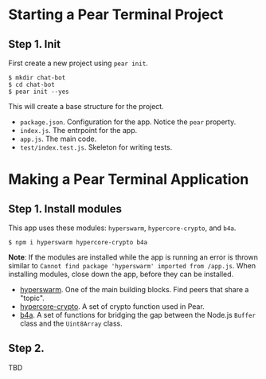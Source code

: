 # Starting a Pear Terminal Project

## Step 1. Init

First create a new project using `pear init`.

```
$ mkdir chat-bot
$ cd chat-bot
$ pear init --yes
```

This will create a base structure for the project.

- `package.json`. Configuration for the app. Notice the `pear` property.
- `index.js`. The entrpoint for the app.
- `app.js`. The main code.
- `test/index.test.js`. Skeleton for writing tests.

# Making a Pear Terminal Application

## Step 1. Install modules

This app uses these modules: `hyperswarm`, `hypercore-crypto`, and `b4a`.

```
$ npm i hyperswarm hypercore-crypto b4a
```

**Note**: If the modules are installed while the app is running an error is thrown similar to `Cannot find package 'hyperswarm' imported from /app.js`. When installing modules, close down the app, before they can be installed.

- [hyperswarm](https://www.npmjs.com/package/hyperswarm). One of the main building blocks. Find peers that share a "topic".
- [hypercore-crypto](https://www.npmjs.com/package/hypercore-crypto). A set of crypto function used in Pear.
- [b4a](https://www.npmjs.com/package/b4a). A set of functions for bridging the gap between the Node.js `Buffer` class and the `Uint8Array` class.

## Step 2. 
TBD
